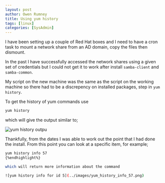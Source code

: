 ```yaml
---
layout: post
author: Owen Rumney
title: Using yum history
tags: [linux]
categories: [SysAdmin]
---
```


I have been setting up a couple of Red Hat boxes and I need to have a cron task to mount a network share from an AD domain, copy the files then dismount.

In the past I have successfully accessed the network shares using a given set of credentials but I could not get it to work after install `samba-client` and `samba-common`.

My script on the new machine was the same as the script on the working machine so there had to be a discrepency on installed packages, step in `yum history`.

To get the history of yum commands use

```bash
yum history
```

which will give the output similar to;

![yum history outpu](../images/yum_history.png)

Thankfully, from the dates I was able to work out the point that I had done the install. From this point you can look at a specific item, for example;

```bash
yum history info 57
{%endhighlight%}

which will return more information about the command

![yum history info for id 5](../images/yum_history_info_57.png)
